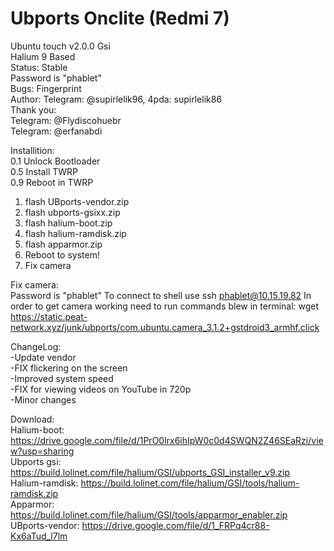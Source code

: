 # Ubports Onclite (Redmi 7)
Ubuntu touch v2.0.0 Gsi                                                      
Halium 9 Based                                                            
Status: Stable                                      
Password is "phablet"                             
Bugs: Fingerprint                                            
Author: Telegram: @supirlelik96, 4pda: supirlelik86    
Thank you:                                            
Telegram:  @Flydiscohuebr                                                                   
Telegram:  @erfanabdi                               


Installition:                     
0.1 Unlock Bootloader               
0.5 Install TWRP          
0.9 Reboot in TWRP        
1. flash UBports-vendor.zip
2. flash ubports-gsixx.zip
3. flash halium-boot.zip
4. flash halium-ramdisk.zip
5. flash apparmor.zip
6. Reboot to system!
7. Fix camera

Fix camera:                                                         
    Password is "phablet"
    To connect to shell use ssh phablet@10.15.19.82
    In order to get camera working need to run commands blew in terminal:
wget https://static.peat-network.xyz/junk/ubports/com.ubuntu.camera_3.1.2+gstdroid3_armhf.click

ChangeLog:                                                          
-Update vendor                                 
-FIX flickering on the screen                 
-Improved system speed                        
-FIX for viewing videos on YouTube in 720p    
-Minor changes

Download:                                                                                         
Halium-boot: https://drive.google.com/file/d/1PrO0lrx6ihIpW0c0d4SWQN2Z46SEaRzi/view?usp=sharing                                        
Ubports gsi: https://build.lolinet.com/file/halium/GSI/ubports_GSI_installer_v9.zip                                              
Halium-ramdisk: https://build.lolinet.com/file/halium/GSI/tools/halium-ramdisk.zip                                      
Apparmor: https://build.lolinet.com/file/halium/GSI/tools/apparmor_enabler.zip                                       
UBports-vendor: https://drive.google.com/file/d/1_FRPq4cr88-Kx6aTud_l7lm                                         
